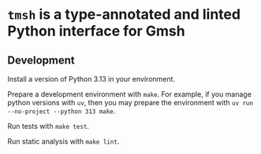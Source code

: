 # `tmsh` is a type-annotated and linted Python interface for Gmsh

## Development

Install a version of Python 3.13 in your environment.

Prepare a development environment with `make`.
For example, if you manage python versions with `uv`, then you may prepare
the environment with `uv run --no-project --python 313 make`.

Run tests with `make test`.

Run static analysis with `make lint`.
